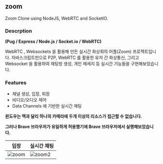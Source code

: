 ## zoom

Zoom Clone using NodeJS, WebRTC and SocketIO.

### Descrption

**(Pug / Express / Node.js / Socket.io / WebRTC)**

WebRTC , Websockets 을 활용해 만든 실시간 화상회의 어플(Zoom) 프로젝트입니다.
자바스크립트만으로 P2P, WebRTC 를 활용한 유저 간 화상통신, 그리고 Websocket 을 활용하여 채팅방 생성, 개인 메세지 등 실시간 기능들을 구현해보았습니다. 

### Features 

* 채널 생성, 입장, 퇴장
* 비디오/오디오 제어 
* Data Channels 에 기반한 실시간 채팅 

**윈도우는 맥과 달리 하나의 카메라에 두개 이상의 리소스가 접근할 수 없습니다.**


**그러나 Brave 브라우저가 유일하게 허용했기에 Brave 브라우저에서 실행해보았습니다.**

|입장|실시간 채팅|
|---|---|
![zoom](https://user-images.githubusercontent.com/95459711/160240360-02ae805a-3b01-4b76-b602-e245230268d5.jpg)|![zoom2](https://user-images.githubusercontent.com/95459711/160240362-baa686d3-7828-4254-b041-8dc7559cdaf8.jpg)





